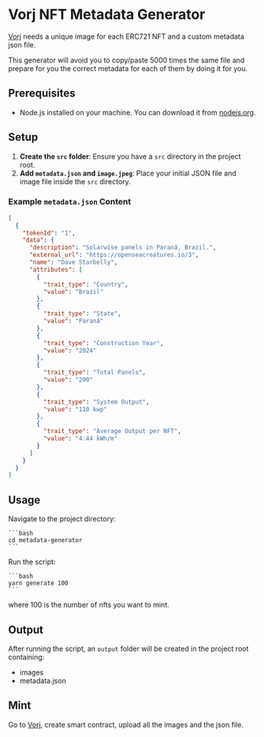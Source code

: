 # Vorj NFT Metadata Generator

[Vorj](https://vorj.app/dashboard) needs a unique image for each ERC721 NFT and a custom metadata json file. 

This generator will avoid you to copy/paste 5000 times the same file and prepare for you the correct metadata for each of them by doing it for you.

## Prerequisites

- Node.js installed on your machine. You can download it from [nodejs.org](https://nodejs.org/).

## Setup

1. **Create the `src` folder**: Ensure you have a `src` directory in the project root.
2. **Add `metadata.json` and `image.jpeg`**: Place your initial JSON file and image file inside the `src` directory.

### Example `metadata.json` Content

```json
[
  {
    "tokenId": "1",
    "data": {
      "description": "Solarwise panels in Paraná, Brazil.",
      "external_url": "https://openseacreatures.io/3",
      "name": "Dave Starbelly",
      "attributes": [
        {
          "trait_type": "Country",
          "value": "Brazil"
        },
        {
          "trait_type": "State",
          "value": "Paraná"
        },
        {
          "trait_type": "Construction Year",
          "value": "2024"
        },
        {
          "trait_type": "Total Panels",
          "value": "200"
        },
        {
          "trait_type": "System Output",
          "value": "110 kwp"
        },
        {
          "trait_type": "Average Output per NFT",
          "value": "4.44 kWh/m"
        }
      ]
    }
  }
]
```

## Usage

Navigate to the project directory:

    ```bash
    cd metadata-generator
    ```

Run the script:

    ```bash
    yarn generate 100
    ```
where 100 is the number of nfts you want to mint.

## Output

After running the script, an `output` folder will be created in the project root containing:

- images
- metadata.json

## Mint

Go to [Vorj](https://vorj.app/dashboard), create smart contract, upload all the images and the json file.





